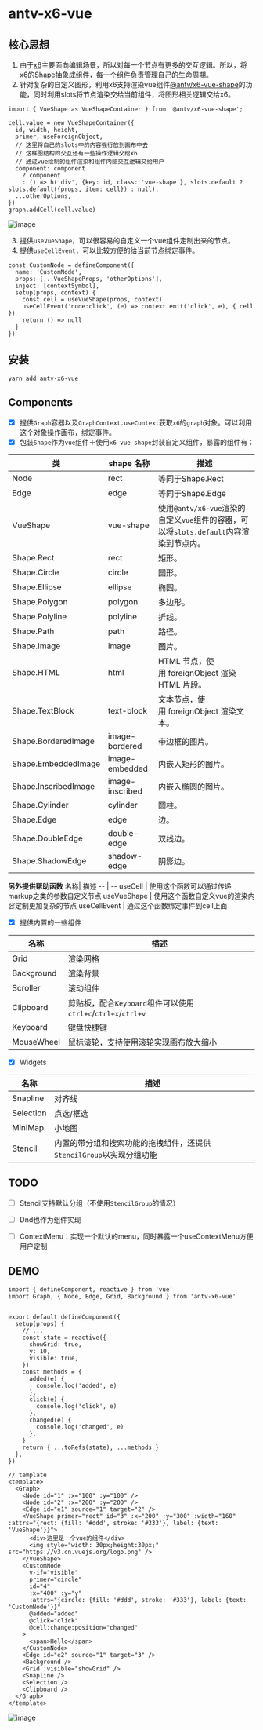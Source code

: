 # antv-x6-vue

## 核心思想
1. 由于[x6](https://www.npmjs.com/package/@antv/x6)主要面向编辑场景，所以对每一个节点有更多的交互逻辑。所以，将x6的Shape抽象成组件，每一个组件负责管理自己的生命周期。
2. 针对复杂的自定义图形，利用x6支持渲染vue组件[@antv/x6-vue-shape](https://www.npmjs.com/package/@antv/x6-vue-shape)的功能，同时利用slots将节点渲染交给当前组件，将图形相关逻辑交给x6。
```
import { VueShape as VueShapeContainer } from '@antv/x6-vue-shape';

cell.value = new VueShapeContainer({
  id, width, height,
  primer, useForeignObject,
  // 这里将自己的slots中的内容强行放到画布中去
  // 这样图结构的交互还有一些操作逻辑交给x6
  // 通过vue绘制的组件渲染和组件内部交互逻辑交给用户
  component: component
    ? component
    : () => h('div', {key: id, class: 'vue-shape'}, slots.default ? slots.default({props, item: cell}) : null),
  ...otherOptions,
})
graph.addCell(cell.value)

```

![image](https://user-images.githubusercontent.com/1826685/164878557-0c1ef06e-4e82-4204-b6a8-9347c8fd351e.png)

3. 提供`useVueShape`，可以很容易的自定义一个vue组件定制出来的节点。
4. 提供`useCellEvent`，可以比较方便的给当前节点绑定事件。
```
const CustomNode = defineComponent({
  name: 'CustomNode',
  props: [...VueShapeProps, 'otherOptions'],
  inject: [contextSymbol],
  setup(props, context) {
    const cell = useVueShape(props, context)
    useCellEvent('node:click', (e) => context.emit('click', e), { cell })
    return () => null
  }
})
```

## 安装
```
yarn add antv-x6-vue
```

## Components
- [x] 提供`Graph`容器以及`GraphContext.useContext`获取`x6`的`graph`对象。可以利用这个对象操作画布，绑定事件。
- [x] 包装`Shape`作为`vue`组件＋使用`x6-vue-shape`封装自定义组件，暴露的组件有：

类 | shape 名称| 描述
-- | -- | --
Node | rect | 等同于Shape.Rect
Edge | edge | 等同于Shape.Edge
VueShape | vue-shape | 使用`@antv/x6-vue`渲染的自定义`vue`组件的容器，可以将`slots.default`内容渲染到节点内。
Shape.Rect | rect | 矩形。
Shape.Circle | circle | 圆形。
Shape.Ellipse | ellipse | 椭圆。
Shape.Polygon | polygon | 多边形。
Shape.Polyline | polyline | 折线。
Shape.Path | path | 路径。
Shape.Image | image | 图片。
Shape.HTML | html | HTML 节点，使用 foreignObject 渲染 HTML 片段。
Shape.TextBlock | text-block | 文本节点，使用 foreignObject 渲染文本。
Shape.BorderedImage | image-bordered | 带边框的图片。
Shape.EmbeddedImage | image-embedded | 内嵌入矩形的图片。
Shape.InscribedImage | image-inscribed | 内嵌入椭圆的图片。
Shape.Cylinder | cylinder | 圆柱。
Shape.Edge | edge | 边。
Shape.DoubleEdge | double-edge | 双线边。
Shape.ShadowEdge | shadow-edge | 阴影边。

**另外提供帮助函数**
名称| 描述
 -- | --
useCell | 使用这个函数可以通过传递markup之类的参数自定义节点
useVueShape | 使用这个函数自定义vue的渲染内容定制更加复杂的节点
useCellEvent | 通过这个函数绑定事件到cell上面

- [x] 提供内置的一些组件

名称| 描述
 -- | --
Grid | 渲染网格
Background | 渲染背景
Scroller | 滚动组件
Clipboard | 剪贴板，配合`Keyboard`组件可以使用`ctrl+c`/`ctrl+x`/`ctrl+v`
Keyboard | 键盘快捷键
MouseWheel | 鼠标滚轮，支持使用滚轮实现画布放大缩小

- [x] Widgets

名称| 描述
 -- | --
Snapline | 对齐线
Selection | 点选/框选
MiniMap | 小地图
Stencil | 内置的带分组和搜索功能的拖拽组件，还提供`StencilGroup`以实现分组功能

## TODO
- [ ] Stencil支持默认分组（不使用`StencilGroup`的情况）
- [ ] Dnd也作为组件实现
- [ ] ContextMenu：实现一个默认的menu，同时暴露一个useContextMenu方便用户定制


## DEMO

```
import { defineComponent, reactive } from 'vue'
import Graph, { Node, Edge, Grid, Background } from 'antv-x6-vue'


export default defineComponent({
  setup(props) {
    // ...
    const state = reactive({
      showGrid: true,
      y: 10,
      visible: true,
    })
    const methods = {
      added(e) {
        console.log('added', e)
      },
      click(e) {
        console.log('click', e)
      },
      changed(e) {
        console.log('changed', e)
      },
    }
    return { ...toRefs(state), ...methods }
  },
})

// template
<template>
  <Graph>
    <Node id="1" :x="100" :y="100" />
    <Node id="2" :x="200" :y="200" />
    <Edge id="e1" source="1" target="2" />
    <VueShape primer="rect" id="3" :x="200" :y="300" :width="160" :attrs="{rect: {fill: '#ddd', stroke: '#333'}, label: {text: 'VueShape'}}">
      <div>这里是一个vue的组件</div>
      <img style="width: 30px;height:30px;" src="https://v3.cn.vuejs.org/logo.png" />
    </VueShape>
    <CustomNode
      v-if="visible"
      primer="circle"
      id="4"
      :x="400" :y="y"
      :attrs="{circle: {fill: '#ddd', stroke: '#333'}, label: {text: 'CustomNode'}}"
      @added="added"
      @click="click"
      @cell:change:position="changed"
    >
      <span>Hello</span>
    </CustomNode>
    <Edge id="e2" source="1" target="3" />
    <Background />
    <Grid :visible="showGrid" />
    <Snapline />
    <Selection />
    <Clipboard />
  </Graph>
</template>

```

![image](https://user-images.githubusercontent.com/1826685/164883742-d114eaac-9751-4373-aa37-0c2e2971e14b.png)



